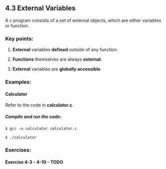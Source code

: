 ## 4.3 External Variables
A c program consists of a set of external objects, which are either variables or function.

### Key points:

1. **External** variables **defined** outside of any function.

2. **Functions** themselves are always **external**.

3. **External** variables are **globally accessible**

### Examples:

#### Calculator

  Refer to the code in **calculator.c**.

  ##### Compile and run the code:

  ```
  $ gcc -o calculator calculator.c

  $ ./calculator
  ```    

### Exercises:

#### Exercise 4-3 - 4-10 - **TODO**